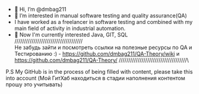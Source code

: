 - 👋 Hi, I’m @dmbag211
- 👀 I’m interested in manual software testing and quality assurance(QA)
- I have worked as a freelancer in software testing and combined with my main field of activity in industrial automation.
- 🌱 Now I'm currently interested Java, GIT, SQL
/\/\/\/\/\/\/\/\/\/\/\/\/\/\/\/\/\/\/\/\/\/\/\/\/\/\/\/\/\/\/\/\/\/\/\/\
Не забудь зайти и посмотреть ссылки на полезные ресурсы по QA и Тестированию :) -  https://github.com/dmbag211/QA-Theory/wiki и https://github.com/dmbag211/QA-Theory/
/\/\/\/\/\/\/\/\/\/\/\/\/\/\/\/\/\/\/\/\/\/\/\/\/\/\/\/\/\/\/\/\/\/\/\/\

P.S My GitHub is in the process of being filled with content, please take this into account 
(Мой ГитХаб находиться в стадии наполнения контентом прошу это учитывать)

